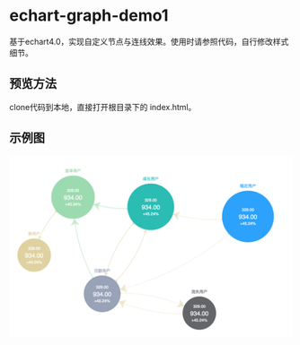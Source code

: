 # echart-graph-demo1
基于echart4.0，实现自定义节点与连线效果。使用时请参照代码，自行修改样式细节。

## 预览方法
clone代码到本地，直接打开根目录下的 index.html。

## 示例图
![示例图片](./screenshot/demo.png)
